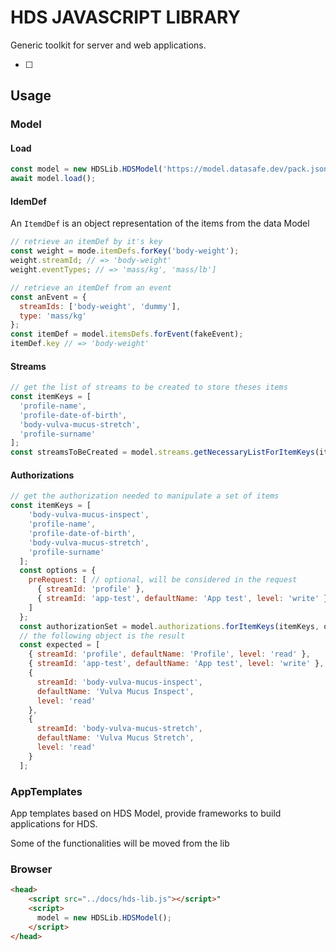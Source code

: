 # HDS JAVASCRIPT LIBRARY

Generic toolkit for server and web applications.

- [ ] 

## Usage 

### Model

#### Load

```javascript
const model = new HDSLib.HDSModel('https://model.datasafe.dev/pack.json');
await model.load();
```

#### IdemDef

An `ItemdDef`  is an object representation of the items from the data Model

```javascript
// retrieve an itemDef by it's key
const weight = mode.itemDefs.forKey('body-weight');
weight.streamId; // => 'body-weight'
weight.eventTypes; // => 'mass/kg', 'mass/lb']
```

```javascript
// retrieve an itemDef from an event
const anEvent = {
  streamIds: ['body-weight', 'dummy'],
  type: 'mass/kg'
};
const itemDef = model.itemsDefs.forEvent(fakeEvent);
itemDef.key // => 'body-weight'
```

#### Streams

```javascript
// get the list of streams to be created to store theses items
const itemKeys = [
  'profile-name',
  'profile-date-of-birth',
  'body-vulva-mucus-stretch',
  'profile-surname'
];
const streamsToBeCreated = model.streams.getNecessaryListForItemKeys(itemKeys);
```

#### Authorizations

```javascript
// get the authorization needed to manipulate a set of items
const itemKeys = [
    'body-vulva-mucus-inspect',
    'profile-name',
    'profile-date-of-birth',
    'body-vulva-mucus-stretch',
    'profile-surname'
  ];
  const options = {
    preRequest: [ // optional, will be considered in the request 
      { streamId: 'profile' },
      { streamId: 'app-test', defaultName: 'App test', level: 'write' }
    ]
  };
  const authorizationSet = model.authorizations.forItemKeys(itemKeys, options);
  // the following object is the result
  const expected = [
    { streamId: 'profile', defaultName: 'Profile', level: 'read' },
    { streamId: 'app-test', defaultName: 'App test', level: 'write' },
    {
      streamId: 'body-vulva-mucus-inspect',
      defaultName: 'Vulva Mucus Inspect',
      level: 'read'
    },
    {
      streamId: 'body-vulva-mucus-stretch',
      defaultName: 'Vulva Mucus Stretch',
      level: 'read'
    }
  ];
```



### AppTemplates

App templates based on HDS Model, provide frameworks to build applications for HDS.

Some of the functionalities will be moved from the lib



### Browser 

```html
<head>
    <script src="../docs/hds-lib.js"></script>"
    <script>
      model = new HDSLib.HDSModel();
    </script>
</head>
```